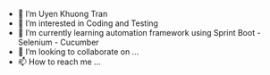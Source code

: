 - 👋 I’m Uyen Khuong Tran
- 👀 I’m interested in Coding and Testing
- 🌱 I’m currently learning automation framework using Sprint Boot - Selenium - Cucumber
- 💞️ I’m looking to collaborate on ...
- 📫 How to reach me ...

<!---
ashertran/ashertran is a ✨ special ✨ repository because its `README.md` (this file) appears on your GitHub profile.
You can click the Preview link to take a look at your changes.
--->


